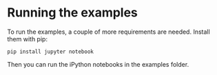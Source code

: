 # Running the examples

To run the examples, a couple of more requirements are needed. Install them with pip:

    pip install jupyter notebook

Then you can run the iPython notebooks in the examples folder.